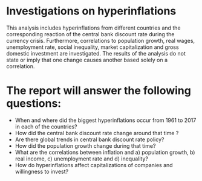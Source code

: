 # Investigations on hyperinflations
This analysis includes hyperinflations from different countries and the corresponding reaction of the central bank discount rate during the currency crisis. Furthermore, correlations to population growth, real wages, unemployment rate, social inequality, market capitalization and gross domestic investment are investigated. The results of the analysis do not state or imply that one change causes another based solely on a correlation.

# The report will answer the following questions:

- When and where did the biggest hyperinflations occur from 1961 to 2017 in each of the countries?
- How did the central bank discount rate change around that time ?
- Are there global trends in central bank discount rate policy?
- How did the population growth change during that time?
- What are the correlations between inflation and a) population growth, b) real income, c) unemployment rate and d) inequality?
- How do hyperinflations affect capitalizations of companies and willingness to invest?
